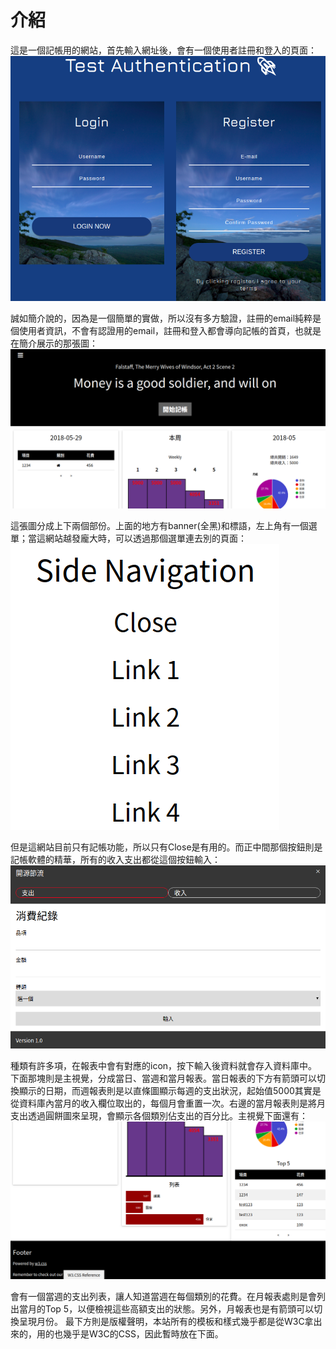 # 介紹
這是一個記帳用的網站，首先輸入網址後，會有一個使用者註冊和登入的頁面：
![](/assets/index.png)

誠如簡介說的，因為是一個簡單的實做，所以沒有多方驗證，註冊的email純粹是個使用者資訊，不會有認證用的email，註冊和登入都會導向記帳的首頁，也就是在簡介展示的那張圖：
![](/assets/1.png)

這張圖分成上下兩個部份。上面的地方有banner(全黑)和標語，左上角有一個選單；當這網站越發龐大時，可以透過那個選單連去別的頁面：
![](/assets/4.png)

但是這網站目前只有記帳功能，所以只有Close是有用的。而正中間那個按鈕則是記帳軟體的精華，所有的收入支出都從這個按鈕輸入：
![](/assets/3.png)

種類有許多項，在報表中會有對應的icon，按下輸入後資料就會存入資料庫中。下面那塊則是主視覺，分成當日、當週和當月報表。當日報表的下方有箭頭可以切換顯示的日期，而週報表則是以直條圖顯示每週的支出狀況，起始值5000其實是從資料庫內當月的收入欄位取出的，每個月會重置一次。右邊的當月報表則是將月支出透過圓餅圖來呈現，會顯示各個類別佔支出的百分比。主視覺下面還有：
![](/assets/2.png)

會有一個當週的支出列表，讓人知道當週在每個類別的花費。在月報表處則是會列出當月的Top 5，以便檢視這些高額支出的狀態。另外，月報表也是有箭頭可以切換呈現月份。
最下方則是版權聲明，本站所有的模板和樣式幾乎都是從W3C拿出來的，用的也幾乎是W3C的CSS，因此暫時放在下面。